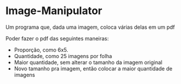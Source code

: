 # Image-Manipulator
Um programa que, dada uma imagem, coloca várias delas em um pdf

Poder fazer o pdf das seguintes maneiras:
- Proporção, como 6x5.
- Quantidade, como 25 imagens por folha
- Maior quantidade, sem alterar o tamanho da imagem original
- Novo tamanho pra imagem, então colocar a maior quantidade de imagens